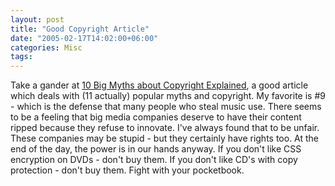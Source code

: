```yaml
---
layout: post
title: "Good Copyright Article"
date: "2005-02-17T14:02:00+06:00"
categories: Misc 
tags: 
---
```


Take a gander at <a href="http://www.templetons.com/brad/copymyths.html">10 Big Myths about Copyright Explained</a>, a good article which deals with (11 actually) popular myths and copyright. My favorite is #9 - which is the defense that many people who steal music use. There seems to be a feeling that big media companies deserve to have their content ripped because they refuse to innovate. I've always found that to be unfair. These companies may be stupid - but they certainly have rights too. At the end of the day, the power is in our hands anyway. If you don't like CSS encryption on DVDs - don't buy them. If you don't like CD's with copy protection - don't buy them. Fight with your pocketbook.